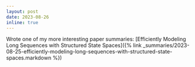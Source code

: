 ```yaml
---
layout: post
date: 2023-08-26
inline: true
---
```


Wrote one of my more interesting paper summaries:
[Efficiently Modeling Long Sequences with Structured State Spaces]({% link _summaries/2023-08-25-efficiently-modeling-long-sequences-with-structured-state-spaces.markdown %})
